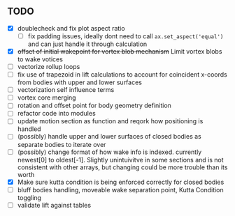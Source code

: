 ## TODO

- [x] doublecheck and fix plot aspect ratio
  - [ ] fix padding issues, ideally dont need to call `ax.set_aspect('equal')` and can just handle it through calculation
- [x] ~~offset of initial wakepoint for vortex blob mechanism~~ Limit vortex blobs to wake votices
- [ ] vectorize rollup loops
- [ ] fix use of trapezoid in lift calculations to account for coincident x-coords from bodies with upper and lower surfaces
- [ ] vectorization self influence terms
- [ ] vortex core merging
- [ ] rotation and offset point for body geometry definition
- [ ] refactor code into modules
- [ ] update motion section as function and reqork how positioning is handled
- [ ] (possibly) handle upper and lower surfaces of closed bodies as separate bodies to iterate over
- [ ] (possibly) change format of how wake info is indexed. currently newest[0] to oldest[-1]. Slightly unintuivitve in some sections and is not consistent with other arrays, but changing could be more trouble than its worth
- [x] Make sure kutta condition is being enforced correctly for closed bodies
- [ ] bluff bodies handling, moveable wake separation point, Kutta Condition toggling
- [ ] validate lift against tables
